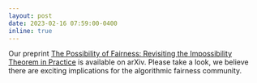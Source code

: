 ```yaml
---
layout: post
date: 2023-02-16 07:59:00-0400
inline: true
---
```


Our preprint [The Possibility of Fairness: Revisiting the Impossibility Theorem in Practice](https://arxiv.org/pdf/2302.06347.pdf) is available on arXiv. Please take a look, we believe there are exciting implications for the algorithmic fairness community.